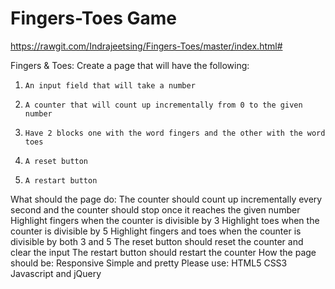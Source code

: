 # Fingers-Toes Game
https://rawgit.com/Indrajeetsing/Fingers-Toes/master/index.html#

Fingers & Toes:
 Create a page that will have the following:
1.     An input field that will take a number
2.     A counter that will count up incrementally from 0 to the given number
3.     Have 2 blocks one with the word fingers and the other with the word toes
4.     A reset button
5.     A restart button
 What should the page do:
The counter should count up incrementally every second and the counter should stop once it reaches the given number
Highlight fingers when the counter is divisible by 3
Highlight toes when the counter is divisible by 5
Highlight fingers and toes when the counter is divisible by both 3 and 5
The reset button should reset the counter and clear the input
The restart button should restart the counter
 How the page should be:
Responsive
Simple and pretty
 Please use:
HTML5
CSS3
Javascript and jQuery
